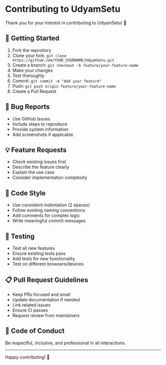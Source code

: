 # Contributing to UdyamSetu

Thank you for your interest in contributing to UdyamSetu! 🎉

## 🚀 Getting Started

1. Fork the repository
2. Clone your fork: `git clone https://github.com/YOUR_USERNAME/UdyamSetu.git`
3. Create a branch: `git checkout -b feature/your-feature-name`
4. Make your changes
5. Test thoroughly
6. Commit: `git commit -m "Add your feature"`
7. Push: `git push origin feature/your-feature-name`
8. Create a Pull Request

## 🐛 Bug Reports

- Use GitHub Issues
- Include steps to reproduce
- Provide system information
- Add screenshots if applicable

## 💡 Feature Requests

- Check existing issues first
- Describe the feature clearly
- Explain the use case
- Consider implementation complexity

## 📝 Code Style

- Use consistent indentation (2 spaces)
- Follow existing naming conventions
- Add comments for complex logic
- Write meaningful commit messages

## 🧪 Testing

- Test all new features
- Ensure existing tests pass
- Add tests for new functionality
- Test on different browsers/devices

## 📋 Pull Request Guidelines

- Keep PRs focused and small
- Update documentation if needed
- Link related issues
- Ensure CI passes
- Request review from maintainers

## 🤝 Code of Conduct

Be respectful, inclusive, and professional in all interactions.

---

Happy contributing! 🚀